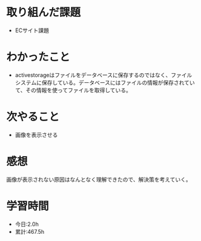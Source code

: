 # 取り組んだ課題
- ECサイト課題
# わかったこと
- activestorageはファイルをデータベースに保存するのではなく、ファイルシステムに保存している。データベースにはファイルの情報が保存されていて、その情報を使ってファイルを取得している。
# 次やること
- 画像を表示させる
# 感想
画像が表示されない原因はなんとなく理解できたので、解決策を考えていく。
# 学習時間
- 今日:2.0h
- 累計:467.5h